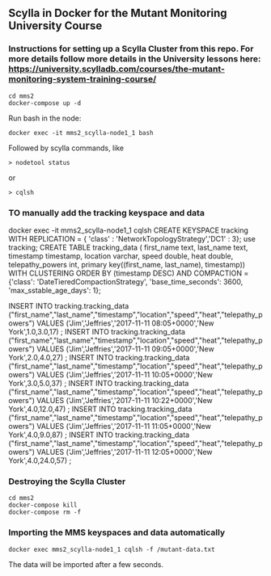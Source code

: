 ## Scylla in Docker for the Mutant Monitoring University Course

### Instructions for setting up a Scylla Cluster from this repo. For more details follow more details in the University lessons here: https://university.scylladb.com/courses/the-mutant-monitoring-system-training-course/

```
cd mms2
docker-compose up -d
```

Run bash in the node:
```
docker exec -it mms2_scylla-node1_1 bash
```

Followed by scylla commands, like
```
> nodetool status
```
or
```
> cqlsh
```

### TO manually add the tracking keyspace and data
docker exec -it mms2_scylla-node1_1 cqlsh
CREATE KEYSPACE tracking WITH REPLICATION = { 'class' : 'NetworkTopologyStrategy','DC1' : 3};
use tracking;
CREATE TABLE tracking_data ( first_name text, last_name text, timestamp timestamp, location varchar, speed double, heat double, telepathy_powers int, primary key((first_name, last_name), timestamp)) WITH CLUSTERING ORDER BY (timestamp DESC) AND COMPACTION = {'class': 'DateTieredCompactionStrategy', 'base_time_seconds': 3600, 'max_sstable_age_days': 1};

INSERT INTO tracking.tracking_data ("first_name","last_name","timestamp","location","speed","heat","telepathy_powers") VALUES ('Jim','Jeffries','2017-11-11 08:05+0000','New York',1.0,3.0,17) ; INSERT INTO tracking.tracking_data ("first_name","last_name","timestamp","location","speed","heat","telepathy_powers") VALUES ('Jim','Jeffries','2017-11-11 09:05+0000','New York',2.0,4.0,27) ; INSERT INTO tracking.tracking_data ("first_name","last_name","timestamp","location","speed","heat","telepathy_powers") VALUES ('Jim','Jeffries','2017-11-11 10:05+0000','New York',3.0,5.0,37) ; INSERT INTO tracking.tracking_data ("first_name","last_name","timestamp","location","speed","heat","telepathy_powers") VALUES ('Jim','Jeffries','2017-11-11 10:22+0000','New York',4.0,12.0,47) ; INSERT INTO tracking.tracking_data ("first_name","last_name","timestamp","location","speed","heat","telepathy_powers") VALUES ('Jim','Jeffries','2017-11-11 11:05+0000','New York',4.0,9.0,87) ; INSERT INTO tracking.tracking_data ("first_name","last_name","timestamp","location","speed","heat","telepathy_powers") VALUES ('Jim','Jeffries','2017-11-11 12:05+0000','New York',4.0,24.0,57) ;



### Destroying the Scylla Cluster 
```
cd mms2
docker-compose kill
docker-compose rm -f
```
### Importing the MMS keyspaces and data automatically 

```
docker exec mms2_scylla-node1_1 cqlsh -f /mutant-data.txt
```

The data will be imported after a few seconds.

